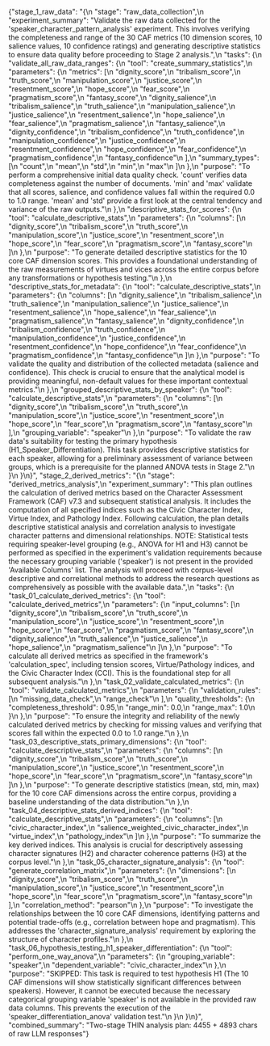 {"stage_1_raw_data": "{\n  \"stage\": \"raw_data_collection\",\n  \"experiment_summary\": \"Validate the raw data collected for the 'speaker_character_pattern_analysis' experiment. This involves verifying the completeness and range of the 30 CAF metrics (10 dimension scores, 10 salience values, 10 confidence ratings) and generating descriptive statistics to ensure data quality before proceeding to Stage 2 analysis.\",\n  \"tasks\": {\n    \"validate_all_raw_data_ranges\": {\n      \"tool\": \"create_summary_statistics\",\n      \"parameters\": {\n        \"metrics\": [\n          \"dignity_score\",\n          \"tribalism_score\",\n          \"truth_score\",\n          \"manipulation_score\",\n          \"justice_score\",\n          \"resentment_score\",\n          \"hope_score\",\n          \"fear_score\",\n          \"pragmatism_score\",\n          \"fantasy_score\",\n          \"dignity_salience\",\n          \"tribalism_salience\",\n          \"truth_salience\",\n          \"manipulation_salience\",\n          \"justice_salience\",\n          \"resentment_salience\",\n          \"hope_salience\",\n          \"fear_salience\",\n          \"pragmatism_salience\",\n          \"fantasy_salience\",\n          \"dignity_confidence\",\n          \"tribalism_confidence\",\n          \"truth_confidence\",\n          \"manipulation_confidence\",\n          \"justice_confidence\",\n          \"resentment_confidence\",\n          \"hope_confidence\",\n          \"fear_confidence\",\n          \"pragmatism_confidence\",\n          \"fantasy_confidence\"\n        ],\n        \"summary_types\": [\n          \"count\",\n          \"mean\",\n          \"std\",\n          \"min\",\n          \"max\"\n        ]\n      },\n      \"purpose\": \"To perform a comprehensive initial data quality check. 'count' verifies data completeness against the number of documents. 'min' and 'max' validate that all scores, salience, and confidence values fall within the required 0.0 to 1.0 range. 'mean' and 'std' provide a first look at the central tendency and variance of the raw outputs.\"\n    },\n    \"descriptive_stats_for_scores\": {\n      \"tool\": \"calculate_descriptive_stats\",\n      \"parameters\": {\n        \"columns\": [\n          \"dignity_score\",\n          \"tribalism_score\",\n          \"truth_score\",\n          \"manipulation_score\",\n          \"justice_score\",\n          \"resentment_score\",\n          \"hope_score\",\n          \"fear_score\",\n          \"pragmatism_score\",\n          \"fantasy_score\"\n        ]\n      },\n      \"purpose\": \"To generate detailed descriptive statistics for the 10 core CAF dimension scores. This provides a foundational understanding of the raw measurements of virtues and vices across the entire corpus before any transformations or hypothesis testing.\"\n    },\n    \"descriptive_stats_for_metadata\": {\n      \"tool\": \"calculate_descriptive_stats\",\n      \"parameters\": {\n        \"columns\": [\n          \"dignity_salience\",\n          \"tribalism_salience\",\n          \"truth_salience\",\n          \"manipulation_salience\",\n          \"justice_salience\",\n          \"resentment_salience\",\n          \"hope_salience\",\n          \"fear_salience\",\n          \"pragmatism_salience\",\n          \"fantasy_salience\",\n          \"dignity_confidence\",\n          \"tribalism_confidence\",\n          \"truth_confidence\",\n          \"manipulation_confidence\",\n          \"justice_confidence\",\n          \"resentment_confidence\",\n          \"hope_confidence\",\n          \"fear_confidence\",\n          \"pragmatism_confidence\",\n          \"fantasy_confidence\"\n        ]\n      },\n      \"purpose\": \"To validate the quality and distribution of the collected metadata (salience and confidence). This check is crucial to ensure that the analytical model is providing meaningful, non-default values for these important contextual metrics.\"\n    },\n    \"grouped_descriptive_stats_by_speaker\": {\n      \"tool\": \"calculate_descriptive_stats\",\n      \"parameters\": {\n        \"columns\": [\n          \"dignity_score\",\n          \"tribalism_score\",\n          \"truth_score\",\n          \"manipulation_score\",\n          \"justice_score\",\n          \"resentment_score\",\n          \"hope_score\",\n          \"fear_score\",\n          \"pragmatism_score\",\n          \"fantasy_score\"\n        ],\n        \"grouping_variable\": \"speaker\"\n      },\n      \"purpose\": \"To validate the raw data's suitability for testing the primary hypothesis (H1_Speaker_Differentiation). This task provides descriptive statistics for each speaker, allowing for a preliminary assessment of variance between groups, which is a prerequisite for the planned ANOVA tests in Stage 2.\"\n    }\n  }\n}", "stage_2_derived_metrics": "{\n  \"stage\": \"derived_metrics_analysis\",\n  \"experiment_summary\": \"This plan outlines the calculation of derived metrics based on the Character Assessment Framework (CAF) v7.3 and subsequent statistical analysis. It includes the computation of all specified indices such as the Civic Character Index, Virtue Index, and Pathology Index. Following calculation, the plan details descriptive statistical analysis and correlation analysis to investigate character patterns and dimensional relationships. NOTE: Statistical tests requiring speaker-level grouping (e.g., ANOVA for H1 and H3) cannot be performed as specified in the experiment's validation requirements because the necessary grouping variable ('speaker') is not present in the provided 'Available Columns' list. The analysis will proceed with corpus-level descriptive and correlational methods to address the research questions as comprehensively as possible with the available data.\",\n  \"tasks\": {\n    \"task_01_calculate_derived_metrics\": {\n      \"tool\": \"calculate_derived_metrics\",\n      \"parameters\": {\n        \"input_columns\": [\n          \"dignity_score\",\n          \"tribalism_score\",\n          \"truth_score\",\n          \"manipulation_score\",\n          \"justice_score\",\n          \"resentment_score\",\n          \"hope_score\",\n          \"fear_score\",\n          \"pragmatism_score\",\n          \"fantasy_score\",\n          \"dignity_salience\",\n          \"truth_salience\",\n          \"justice_salience\",\n          \"hope_salience\",\n          \"pragmatism_salience\"\n        ]\n      },\n      \"purpose\": \"To calculate all derived metrics as specified in the framework's 'calculation_spec', including tension scores, Virtue/Pathology indices, and the Civic Character Index (CCI). This is the foundational step for all subsequent analysis.\"\n    },\n    \"task_02_validate_calculated_metrics\": {\n      \"tool\": \"validate_calculated_metrics\",\n      \"parameters\": {\n        \"validation_rules\": [\n          \"missing_data_check\",\n          \"range_check\"\n        ],\n        \"quality_thresholds\": {\n          \"completeness_threshold\": 0.95,\n          \"range_min\": 0.0,\n          \"range_max\": 1.0\n        }\n      },\n      \"purpose\": \"To ensure the integrity and reliability of the newly calculated derived metrics by checking for missing values and verifying that scores fall within the expected 0.0 to 1.0 range.\"\n    },\n    \"task_03_descriptive_stats_primary_dimensions\": {\n      \"tool\": \"calculate_descriptive_stats\",\n      \"parameters\": {\n        \"columns\": [\n          \"dignity_score\",\n          \"tribalism_score\",\n          \"truth_score\",\n          \"manipulation_score\",\n          \"justice_score\",\n          \"resentment_score\",\n          \"hope_score\",\n          \"fear_score\",\n          \"pragmatism_score\",\n          \"fantasy_score\"\n        ]\n      },\n      \"purpose\": \"To generate descriptive statistics (mean, std, min, max) for the 10 core CAF dimensions across the entire corpus, providing a baseline understanding of the data distribution.\"\n    },\n    \"task_04_descriptive_stats_derived_indices\": {\n      \"tool\": \"calculate_descriptive_stats\",\n      \"parameters\": {\n        \"columns\": [\n          \"civic_character_index\",\n          \"salience_weighted_civic_character_index\",\n          \"virtue_index\",\n          \"pathology_index\"\n        ]\n      },\n      \"purpose\": \"To summarize the key derived indices. This analysis is crucial for descriptively assessing character signatures (H2) and character coherence patterns (H3) at the corpus level.\"\n    },\n    \"task_05_character_signature_analysis\": {\n      \"tool\": \"generate_correlation_matrix\",\n      \"parameters\": {\n        \"dimensions\": [\n          \"dignity_score\",\n          \"tribalism_score\",\n          \"truth_score\",\n          \"manipulation_score\",\n          \"justice_score\",\n          \"resentment_score\",\n          \"hope_score\",\n          \"fear_score\",\n          \"pragmatism_score\",\n          \"fantasy_score\"\n        ],\n        \"correlation_method\": \"pearson\"\n      },\n      \"purpose\": \"To investigate the relationships between the 10 core CAF dimensions, identifying patterns and potential trade-offs (e.g., correlation between hope and pragmatism). This addresses the 'character_signature_analysis' requirement by exploring the structure of character profiles.\"\n    },\n    \"task_06_hypothesis_testing_h1_speaker_differentiation\": {\n      \"tool\": \"perform_one_way_anova\",\n      \"parameters\": {\n        \"grouping_variable\": \"speaker\",\n        \"dependent_variable\": \"civic_character_index\"\n      },\n      \"purpose\": \"SKIPPED: This task is required to test hypothesis H1 (The 10 CAF dimensions will show statistically significant differences between speakers). However, it cannot be executed because the necessary categorical grouping variable 'speaker' is not available in the provided raw data columns. This prevents the execution of the 'speaker_differentiation_anova' validation test.\"\n    }\n  }\n}", "combined_summary": "Two-stage THIN analysis plan: 4455 + 4893 chars of raw LLM responses"}